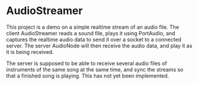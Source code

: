 # AudioStreamer
This project is a demo on a simple realtime stream of an audio file. The client AudioStreamer reads a sound file, plays it using PortAudio, and captures the realtime audio data to send it over a socket to a connected server.
The server AudioNode will then receive the audio data, and play it as it is being received.

The server is supposed to be able to receive several audio files of instruments of the same song at the same time, and sync the streams so that a finished song is playing. This has not yet been implemented.